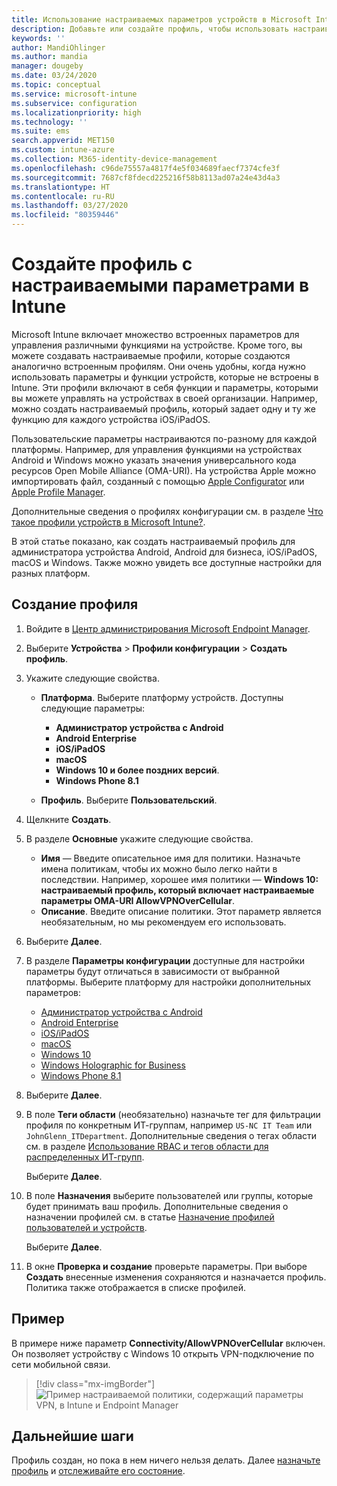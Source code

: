 ```yaml
---
title: Использование настраиваемых параметров устройств в Microsoft Intune — Azure | Документы Майкрософт
description: Добавьте или создайте профиль, чтобы использовать настраиваемые параметры для устройств Windows Phone, Windows 8.1, Windows 10 и более поздних версий, администратора устройства с Android, Android для бизнеса, macOS и iOS/iPadOS с помощью Microsoft Intune.
keywords: ''
author: MandiOhlinger
ms.author: mandia
manager: dougeby
ms.date: 03/24/2020
ms.topic: conceptual
ms.service: microsoft-intune
ms.subservice: configuration
ms.localizationpriority: high
ms.technology: ''
ms.suite: ems
search.appverid: MET150
ms.custom: intune-azure
ms.collection: M365-identity-device-management
ms.openlocfilehash: c96de75557a4817f4e5f034689faecf7374cfe3f
ms.sourcegitcommit: 7687cf8fdecd225216f58b8113ad07a24e43d4a3
ms.translationtype: HT
ms.contentlocale: ru-RU
ms.lasthandoff: 03/27/2020
ms.locfileid: "80359446"
---
```

# <a name="create-a-profile-with-custom-settings-in-intune"></a>Создайте профиль с настраиваемыми параметрами в Intune

Microsoft Intune включает множество встроенных параметров для управления различными функциями на устройстве. Кроме того, вы можете создавать настраиваемые профили, которые создаются аналогично встроенным профилям. Они очень удобны, когда нужно использовать параметры и функции устройств, которые не встроены в Intune. Эти профили включают в себя функции и параметры, которыми вы можете управлять на устройствах в своей организации. Например, можно создать настраиваемый профиль, который задает одну и ту же функцию для каждого устройства iOS/iPadOS.

Пользовательские параметры настраиваются по-разному для каждой платформы. Например, для управления функциями на устройствах Android и Windows можно указать значения универсального кода ресурсов Open Mobile Alliance (OMA-URI). На устройства Apple можно импортировать файл, созданный с помощью [Apple Configurator](https://itunes.apple.com/us/app/apple-configurator-2/id1037126344?mt=12) или [Apple Profile Manager](https://support.apple.com/profile-manager).

Дополнительные сведения о профилях конфигурации см. в разделе [Что такое профили устройств в Microsoft Intune?](device-profiles.md).

В этой статье показано, как создать настраиваемый профиль для администратора устройства Android, Android для бизнеса, iOS/iPadOS, macOS и Windows. Также можно увидеть все доступные настройки для разных платформ.

## <a name="create-the-profile"></a>Создание профиля

1. Войдите в [Центр администрирования Microsoft Endpoint Manager](https://go.microsoft.com/fwlink/?linkid=2109431).
2. Выберите **Устройства** > **Профили конфигурации** > **Создать профиль**.
3. Укажите следующие свойства.

    - **Платформа**. Выберите платформу устройств. Доступны следующие параметры:  

        - **Администратор устройства с Android**
        - **Android Enterprise**
        - **iOS/iPadOS**
        - **macOS**
        - **Windows 10 и более поздних версий**.
        - **Windows Phone 8.1**

    - **Профиль**. Выберите **Пользовательский**.

4. Щелкните **Создать**.
5. В разделе **Основные** укажите следующие свойства.

    - **Имя** — Введите описательное имя для политики. Назначьте имена политикам, чтобы их можно было легко найти в последствии. Например, хорошее имя политики — **Windows 10: настраиваемый профиль, который включает настраиваемые параметры OMA-URI AllowVPNOverCellular**.
    - **Описание**. Введите описание политики. Этот параметр является необязательным, но мы рекомендуем его использовать.

6. Выберите **Далее**.

7. В разделе **Параметры конфигурации** доступные для настройки параметры будут отличаться в зависимости от выбранной платформы. Выберите платформу для настройки дополнительных параметров:

    - [Администратор устройства с Android](custom-settings-android.md)
    - [Android Enterprise](custom-settings-android-for-work.md)
    - [iOS/iPadOS](custom-settings-ios.md)
    - [macOS](custom-settings-macos.md)
    - [Windows 10](custom-settings-windows-10.md)
    - [Windows Holographic for Business](custom-settings-windows-holographic.md)
    - [Windows Phone 8.1](custom-settings-windows-phone-8-1.md)

8. Выберите **Далее**.
9. В поле **Теги области** (необязательно) назначьте тег для фильтрации профиля по конкретным ИТ-группам, например `US-NC IT Team` или `JohnGlenn_ITDepartment`. Дополнительные сведения о тегах области см. в разделе [Использование RBAC и тегов области для распределенных ИТ-групп](../fundamentals/scope-tags.md).

    Выберите **Далее**.

10. В поле **Назначения** выберите пользователей или группы, которые будет принимать ваш профиль. Дополнительные сведения о назначении профилей см. в статье [Назначение профилей пользователей и устройств](device-profile-assign.md).

    Выберите **Далее**.

11. В окне **Проверка и создание** проверьте параметры. При выборе **Создать** внесенные изменения сохраняются и назначается профиль. Политика также отображается в списке профилей.

## <a name="example"></a>Пример

В примере ниже параметр **Connectivity/AllowVPNOverCellular** включен. Он позволяет устройству с Windows 10 открыть VPN-подключение по сети мобильной связи.

> [!div class="mx-imgBorder"]
> ![Пример настраиваемой политики, содержащий параметры VPN, в Intune и Endpoint Manager](./media/custom-settings-configure/custom-policy-example.png)

## <a name="next-steps"></a>Дальнейшие шаги

Профиль создан, но пока в нем ничего нельзя делать. Далее [назначьте профиль](device-profile-assign.md) и [отслеживайте его состояние](device-profile-monitor.md).
